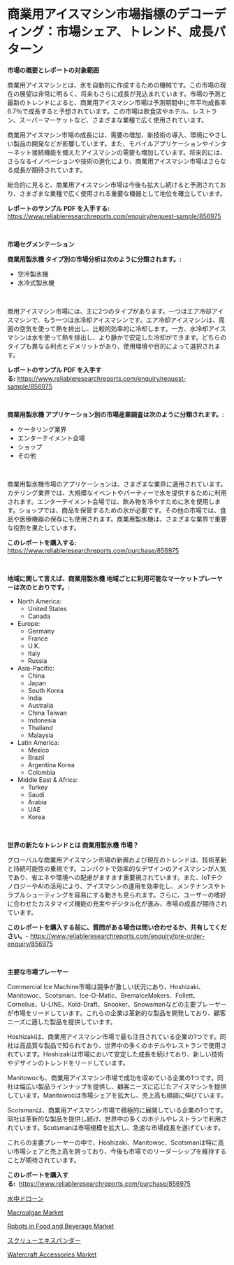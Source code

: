 <p><h1>商業用アイスマシン市場指標のデコーディング：市場シェア、トレンド、成長パターン</h1></p><p><strong>市場の概要とレポートの対象範囲</strong></p>
<p><p>商業用アイスマシンとは、氷を自動的に作成するための機械です。この市場の現在の展望は非常に明るく、将来もさらに成長が見込まれています。市場の予測と最新のトレンドによると、商業用アイスマシン市場は予測期間中に年平均成長率6.7％で成長すると予想されています。この市場は飲食店やホテル、レストラン、スーパーマーケットなど、さまざまな業種で広く使用されています。</p><p>商業用アイスマシン市場の成長には、需要の増加、新技術の導入、環境にやさしい製品の開発などが影響しています。また、モバイルアプリケーションやインターネット接続機能を備えたアイスマシンの需要も増加しています。将来的には、さらなるイノベーションや技術の進化により、商業用アイスマシン市場はさらなる成長が期待されています。</p><p>総合的に見ると、商業用アイスマシン市場は今後も拡大し続けると予測されており、さまざまな業種で広く使用される重要な機器として地位を確立しています。</p></p>
<p><strong>レポートのサンプル PDF を入手する:</strong> <a href="https://www.reliableresearchreports.com/enquiry/request-sample/856975">https://www.reliableresearchreports.com/enquiry/request-sample/856975</a></p>
<p>&nbsp;</p>
<p><strong>市場セグメンテーション</strong></p>
<p><strong>商業用製氷機 タイプ別の市場分析は次のように分類されます。:</strong></p>
<p><ul><li>空冷製氷機</li><li>水冷式製氷機</li></ul></p>
<p>&nbsp;</p>
<p><p>商用アイスマシン市場には、主に2つのタイプがあります。一つはエア冷却アイスマシンで、もう一つは水冷却アイスマシンです。エア冷却アイスマシンは、周囲の空気を使って熱を排出し、比較的効率的に冷却します。一方、水冷却アイスマシンは水を使って熱を排出し、より静かで安定した冷却ができます。どちらのタイプも異なる利点とデメリットがあり、使用環境や目的によって選択されます。</p></p>
<p><strong>レポートのサンプル PDF を入手する:</strong>&nbsp;<a href="https://www.reliableresearchreports.com/enquiry/request-sample/856975">https://www.reliableresearchreports.com/enquiry/request-sample/856975</a></p>
<p>&nbsp;</p>
<p><strong> 商業用製氷機 アプリケーション別の市場産業調査は次のように分類されます。:</strong></p>
<p><ul><li>ケータリング業界</li><li>エンターテイメント会場</li><li>ショップ</li><li>その他</li></ul></p>
<p>&nbsp;</p>
<p><p>商業用製氷機市場のアプリケーションは、さまざまな業界に適用されています。カテリング業界では、大規模なイベントやパーティーで氷を提供するために利用されます。エンターテイメント会場では、飲み物を冷やすために氷を使用します。ショップでは、商品を保管するための氷が必要です。その他の市場では、食品や医療機器の保存にも使用されます。商業用製氷機は、さまざまな業界で重要な役割を果たしています。</p></p>
<p><strong>このレポートを購入する:</strong>&nbsp; <a href="https://www.reliableresearchreports.com/purchase/856975">https://www.reliableresearchreports.com/purchase/856975</a></p>
<p>&nbsp;</p>
<p><strong>地域に関して言えば、商業用製氷機 地域ごとに利用可能なマーケットプレーヤーは次のとおりです。:</strong></p>
<p><ul>
    <li>
        North America:
        <ul>
            <li>United States</li>
            <li>Canada</li>
        </ul>
    </li>
    <li>
        Europe:
        <ul>
            <li>Germany</li>
            <li>France</li>
            <li>U.K.</li>
            <li>Italy</li>
            <li>Russia</li>
        </ul>
    </li>
    <li>
        Asia-Pacific:
        <ul>
            <li>China</li>
            <li>Japan</li>
            <li>South Korea</li>
            <li>India</li>
            <li>Australia</li>
            <li>China Taiwan</li>
            <li>Indonesia</li>
            <li>Thailand</li>
            <li>Malaysia</li>
        </ul>
    </li>
    <li>
        Latin America:
        <ul>
            <li>Mexico</li>
            <li>Brazil</li>
            <li>Argentina Korea</li>
            <li>Colombia</li>
        </ul>
    </li>
    <li>
        Middle East & Africa:
        <ul>
            <li>Turkey</li>
            <li>Saudi</li>
            <li>Arabia</li>
            <li>UAE</li>
            <li>Korea</li>
        </ul>
    </li>
    </ul></p>
<p>&nbsp;</p>
<p><strong>世界の新たなトレンドとは 商業用製氷機 市場？</strong></p>
<p><p>グローバルな商業用アイスマシン市場の新興および現在のトレンドは、技術革新と持続可能性の重視です。コンパクトで効率的なデザインのアイスマシンが人気であり、省エネや環境への配慮がますます重要視されています。また、IoTテクノロジーやAIの活用により、アイスマシンの運用を効率化し、メンテナンスやトラブルシューティングを容易にする動きも見られます。さらに、ユーザーの嗜好に合わせたカスタマイズ機能の充実やデジタル化が進み、市場の成長が期待されています。</p></p>
<p><strong>このレポートを購入する前に、質問がある場合は問い合わせるか、共有してください。</strong>- <a href="https://www.reliableresearchreports.com/enquiry/pre-order-enquiry/856975">https://www.reliableresearchreports.com/enquiry/pre-order-enquiry/856975</a></p>
<p>&nbsp;</p>
<p><strong>主要な市場プレーヤー</strong></p>
<p><p>Commercial Ice Machine市場は競争が激しい状況にあり、Hoshizaki、Manitowoc、Scotsman、Ice-O-Matic、BremaIceMakers、Follett、Cornelius、U-LINE、Kold-Draft、Snooker、Snowsmanなどの主要プレーヤーが市場をリードしています。これらの企業は革新的な製品を開発しており、顧客ニーズに適した製品を提供しています。</p><p>Hoshizakiは、商業用アイスマシン市場で最も注目されている企業の1つです。同社は高品質な製品で知られており、世界中の多くのホテルやレストランで使用されています。Hoshizakiは市場において安定した成長を続けており、新しい技術やデザインのトレンドをリードしています。</p><p>Manitowocも、商業用アイスマシン市場で成功を収めている企業の1つです。同社は幅広い製品ラインナップを提供し、顧客ニーズに応じたアイスマシンを提供しています。Manitowocは市場シェアを拡大し、売上高も順調に伸びています。</p><p>Scotsmanは、商業用アイスマシン市場で積極的に展開している企業の1つです。同社は革新的な製品を提供し続け、世界中の多くのホテルやレストランで利用されています。Scotsmanは市場規模を拡大し、急速な市場成長を遂げています。</p><p>これらの主要プレーヤーの中で、Hoshizaki、Manitowoc、Scotsmanは特に高い市場シェアと売上高を誇っており、今後も市場でのリーダーシップを維持することが期待されています。</p></p>
<p><strong>このレポートを購入する:</strong>&nbsp;&nbsp;<a href="https://www.reliableresearchreports.com/purchase/856975">https://www.reliableresearchreports.com/purchase/856975</a></p>
<p><p><a href="https://github.com/joaejkdzgyljvo6/Market-Research-Report-List-1/blob/main/34498433943.md">水中ドローン</a></p><p><a href="https://github.com/wusalecollins540tpqoz/Market-Research-Report-List-1/blob/main/macroalgae-market.md">Macroalgae Market</a></p><p><a href="https://issuu.com/reportprime-2/docs/robots-in-food-and-beverage-market-size-2030.pptx">Robots in Food and Beverage Market</a></p><p><a href="https://github.com/ppmazlotr77499/Market-Research-Report-List-1/blob/main/39552953944.md">スクリューエキスパンダー</a></p><p><a href="https://github.com/kathiaseamanalvaradovlprc2h/Market-Research-Report-List-1/blob/main/watercraft-accessories-market.md">Watercraft Accessories Market</a></p></p>